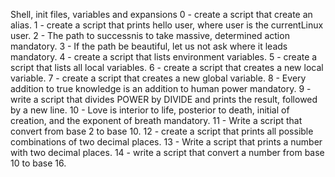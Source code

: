 Shell, init files, variables and expansions
0 - create a script that create an alias.
1 - create a script that prints hello user, where user is the currentLinux user.
2 - The path to successnis to take massive, determined action mandatory.
3 - If the path be beautiful, let us not ask where it leads mandatory.
4 - create a script that lists environment variables.
5 - create a script that lists all local variables.
6 - create a script that creates a new local variable.
7 - create a script that creates a new global variable.
8 - Every addition to true knowledge is an addition to human power mandatory.
9 - write a script that divides POWER by DIVIDE and prints the result, followed by a new line.
10 - Love is interior to life, posterior to death, initial of creation, and the exponent of breath mandatory.
11 - Write a script that convert from base 2 to base 10.
12 - create a script that prints all possible combinations of two decimal places.
13 - Write a script that prints a number with two decimal places.
14 - write a script that convert a number from base 10 to base 16.
